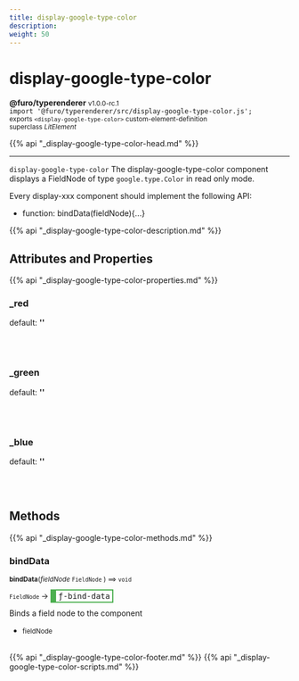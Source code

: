 ```yaml
---
title: display-google-type-color
description: 
weight: 50
---
```


# display-google-type-color
**@furo/typerenderer** <small>v1.0.0-rc.1</small>
<br>`import '@furo/typerenderer/src/display-google-type-color.js';`<small>
<br>exports `<display-google-type-color>` custom-element-definition
<br>superclass *LitElement*</small>

{{% api "_display-google-type-color-head.md" %}}

****

`display-google-type-color`
The display-google-type-color component displays a FieldNode of type `google.type.Color` in read only mode.

Every display-xxx component should implement the following API:
- function: bindData(fieldNode){...}

{{% api "_display-google-type-color-description.md" %}}


## Attributes and Properties
{{% api "_display-google-type-color-properties.md" %}}






### **_red**
default: **&#39;&#39;**</small>


<br><br>

### **_green**
default: **&#39;&#39;**</small>


<br><br>

### **_blue**
default: **&#39;&#39;**</small>


<br><br>

## Methods
{{% api "_display-google-type-color-methods.md" %}}


### **bindData**
<small>**bindData**(*fieldNode* `FieldNode` ) ⟹ `void`</small>

<small>`FieldNode` </small> →
<span  style="border-width:2px 2px 2px 10px; border-style: solid;border-color:  rgb(76, 175, 80);font-family:monospace; padding:2px 4px;">ƒ-bind-data</span>

Binds a field node to the component

- <small>fieldNode </small>
<br><br>









{{% api "_display-google-type-color-footer.md" %}}
{{% api "_display-google-type-color-scripts.md" %}}
